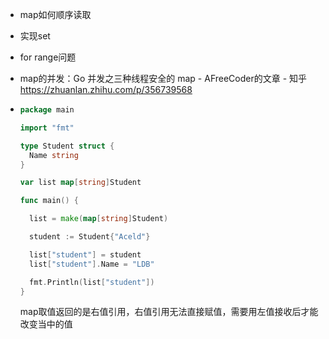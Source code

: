 - map如何顺序读取

- 实现set

- for range问题

- map的并发：Go 并发之三种线程安全的 map - AFreeCoder的文章 - 知乎 https://zhuanlan.zhihu.com/p/356739568

- ```go
  package main
  
  import "fmt"
  
  type Student struct {
  	Name string
  }
  
  var list map[string]Student
  
  func main() {
  
  	list = make(map[string]Student)
  
  	student := Student{"Aceld"}
  
  	list["student"] = student
  	list["student"].Name = "LDB"
  
  	fmt.Println(list["student"])
  }
  ```

  map取值返回的是右值引用，右值引用无法直接赋值，需要用左值接收后才能改变当中的值

